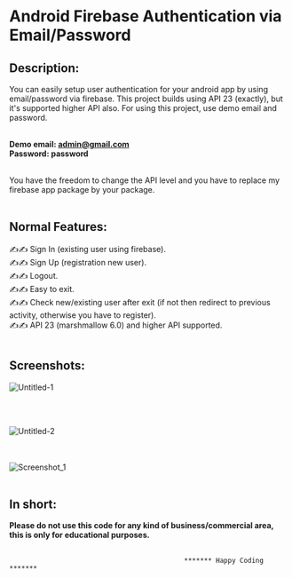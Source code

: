 # Android Firebase Authentication via Email/Password
<h2>Description:</h2>
You can easily setup user authentication for your android app by using email/password via firebase. This project builds using API 23 (exactly), but it's supported higher API also. For using this project, use demo email and password. <br> <br>

<strong>Demo email: admin@gmail.com</strong> <br>
<strong>Password: password</strong><br> <br>

You have the freedom to change the API level and you have to replace my firebase app package by your package.<br><br>


<h2>Normal Features: </h2>
✍✍ Sign In (existing user using firebase).<br>
✍✍ Sign Up (registration new user).<br>
✍✍ Logout.<br>
✍✍ Easy to exit.<br>
✍✍ Check new/existing user after exit (if not then redirect to previous activity, otherwise you have to register).<br>
✍✍ API 23 (marshmallow 6.0) and higher API supported.
<br><br>


<h2>Screenshots: </h2>

![Untitled-1](https://user-images.githubusercontent.com/33339942/56866629-47937800-69fd-11e9-94fe-b7199ac9a6c7.png)

<br><br>

![Untitled-2](https://user-images.githubusercontent.com/33339942/56866664-a2c56a80-69fd-11e9-82a4-5e317070b3c6.png)

<br><br>
![Screenshot_1](https://user-images.githubusercontent.com/33339942/56866676-cd172800-69fd-11e9-929f-da9aa493c7bf.png)
<br><br>

<h2>In short:</h2>
<strong>Please do not use this code for any kind of business/commercial area, this is only for educational purposes.</strong><br><br>


                                                ******* Happy Coding ******* 

